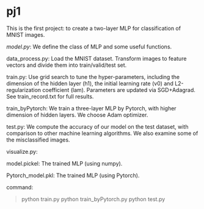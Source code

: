 # pj1

This is the first project: to create a two-layer MLP for classification of MNIST images.

*model.py*: We define the class of MLP and some useful functions.

data_process.py: Load the MNIST dataset. Transform images to feature vectors and divide them into train/valid/test set.

train.py: Use grid search to tune the hyper-parameters, including the dimension of the hidden layer (h1), the initial learning rate (v0) and L2-regularization 
coefficient (lam). Parameters are updated via SGD+Adagrad. See train_record.txt for full results.

train_byPytorch: We train a three-layer MLP by Pytorch, with higher dimension of hidden layers. We choose Adam optimizer.

test.py: We compute the accuracy of our model on the test dataset, with comparison to other machine learning algorithms. We also examine some of the misclassified images.

visualize.py:

model.pickel: The trained MLP (using numpy).

Pytorch_model.pkl: The trained MLP (using Pytorch). 

command: 
> python train.py
> python train_byPytorch.py
> python test.py

